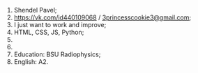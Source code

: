 1. Shendel Pavel;
2. https://vk.com/id440109068 / 3princesscookie3@gmail.com;
3. I just want to work and improve;
4. HTML, CSS, JS, Python;
5.
6.
7. Education: BSU Radiophysics;
8. English: A2.
